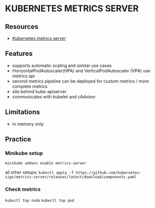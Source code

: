 # KUBERNETES METRICS SERVER

## Resources
- [Kubernetes metrics server](https://github.com/kubernetes-sigs/metrics-server)

## Features
- supports automatic scaling and similar use cases
- HorizontalPodAutoscaler(HPA) and VerticalPodAutoscaler (VPA) use metrics api
- second metrics pipeline can be deployed for custom metrics / more complete metrics
- sits behind kube-apiserver
- communicates with kubelet and cAdvisor

## Limitations

- in memory only

## Practice

### Minikube setup

`minikube addons enable metrics-server`

all other setups: 
`kubectl apply -f https://github.com/kubernetes-sigs/metrics-server/releases/latest/download/components.yaml`

### Check metrics

`kubectl top node`
`kubectl top pod`